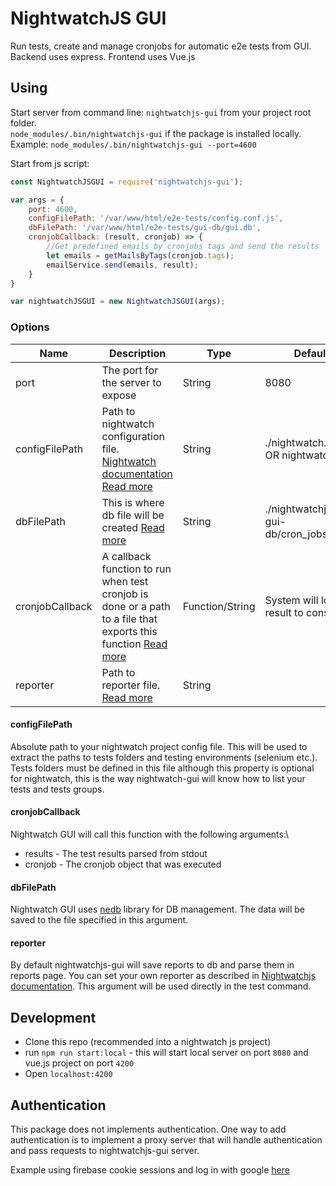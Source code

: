 # NightwatchJS GUI

Run tests, create and manage cronjobs for automatic e2e tests from GUI.
Backend uses express.
Frontend uses Vue.js

## Using

Start server from command line: `nightwatchjs-gui` from your project root folder.\
`node_modules/.bin/nightwatchjs-gui` if the package is installed locally.\
Example:
`node_modules/.bin/nightwatchjs-gui --port=4600`

Start from js script: 
```javascript
const NightwatchJSGUI = require('nightwatchjs-gui');

var args = {
    port: 4600,
    configFilePath: '/var/www/html/e2e-tests/config.conf.js',
    dbFilePath: '/var/www/html/e2e-tests/gui-db/gui.db',
    cronjobCallback: (result, cronjob) => {
        //Get predefined emails by cronjobs tags and send the results
        let emails = getMailsByTags(cronjob.tags);
        emailService.send(emails, result);
    }
}

var nightwatchJSGUI = new NightwatchJSGUI(args);
```

### Options
**Name**|**Description**|**Type**|**Default**
-----|-----|-----|-----
port|The port for the server to expose|String|8080
configFilePath|Path to nightwatch configuration file. [Nightwatch documentation](https://nightwatchjs.org/gettingstarted/configuration/) [Read more](#configFilePath)|String|./nightwatch.conf.js OR nightwatch.json
dbFilePath|This is where db file will be created [Read more](#dbFilePath)|String|./nightwatchjs-gui-db/cron\_jobs.db
cronjobCallback|A callback function to run when test cronjob is done or a path to a file that exports this function [Read more](#cronjobCallback)|Function/String|System will log the result to console
reporter|Path to reporter file. [Read more](#reporter)|String||

#### <a name="configFilePath"></a>configFilePath
Absolute path to your nightwatch project config file. This will be used to extract the paths to tests folders and testing environments (selenium etc.). Tests folders must be defined in this file although this property is optional for nightwatch, this is the way nightwatch-gui will know how to list your tests and tests groups.

#### <a name="cronjobCallback"></a>cronjobCallback
Nightwatch GUI will call this function with the following arguments:\
* results - The test results parsed from stdout
* cronjob - The cronjob object that was executed

#### <a name="dbFilePath"></a>dbFilePath
Nightwatch GUI uses [nedb](https://www.npmjs.com/package/nedb) library for DB management. The data will be saved to the file specified in this argument.

#### <a name="reporter"></a>reporter
By default nightwatchjs-gui will save reports to db and parse them in reports page. You can set your own reporter as described in [Nightwatchjs documentation](https://github.com/nightwatchjs/nightwatch-docs/blob/master/guide/extending-nightwatch/custom-reporter.md). This argument will be used directly in the test command.

## Development
* Clone this repo (recommended into a nightwatch js project)
* run `npm run start:local` - this will start local server on port `8080` and vue.js project on port `4200`
* Open `localhost:4200`

## Authentication
This package does not implements authentication. One way to add authentication is to implement a proxy server that will handle authentication and pass requests to nightwatchjs-gui server.

Example using firebase cookie sessions and log in with google [here](https://github.com/fishondor/nightwatchjs-gui/tree/master/examples/firebase-auth-proxy)